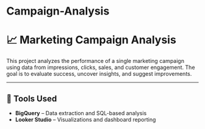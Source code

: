 # Campaign-Analysis

# 📈 Marketing Campaign Analysis

This project analyzes the performance of a single marketing campaign using data from impressions, clicks, sales, and customer engagement. The goal is to evaluate success, uncover insights, and suggest improvements.

---

## 🔧 Tools Used
- **BigQuery** – Data extraction and SQL-based analysis
- **Looker Studio** – Visualizations and dashboard reporting

